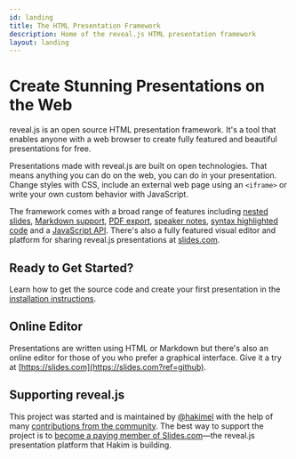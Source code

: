 ```yaml
---
id: landing
title: The HTML Presentation Framework
description: Home of the reveal.js HTML presentation framework
layout: landing
---
```


# Create Stunning Presentations on the Web

reveal.js is an open source HTML presentation framework. It's a tool that enables anyone with a web browser to create fully featured and beautiful presentations for free.

Presentations made with reveal.js are built on open technologies. That means anything you can do on the web, you can do in your presentation. Change styles with CSS, include an external web page using an `<iframe>` or write your own custom behavior with JavaScript.

The framework comes with a broad range of features including [nested slides](/features/vertical-slides/), [Markdown support](/content/markdown), [PDF export](/features/pdf-export), [speaker notes](/features/speaker-view/), [syntax highlighted code](/content/code) and a [JavaScript API](/api). There's also a fully featured visual editor and platform for sharing reveal.js presentations at [slides.com](https://slides.com?ref=github).


## Ready to Get Started?

Learn how to get the source code and create your first presentation in the [installation instructions](/installation).

## Online Editor

Presentations are written using HTML or Markdown but there's also an online editor for those of you who prefer a graphical interface. Give it a try at [https://slides.com](https://slides.com?ref=github).

## Supporting reveal.js

This project was started and is maintained by [@hakimel](https://github.com/hakimel/) with the help of many [contributions from the community](https://github.com/hakimel/reveal.js/graphs/contributors). The best way to support the project is to [become a paying member of Slides.com](https://slides.com/pricing)—the reveal.js presentation platform that Hakim is building.

